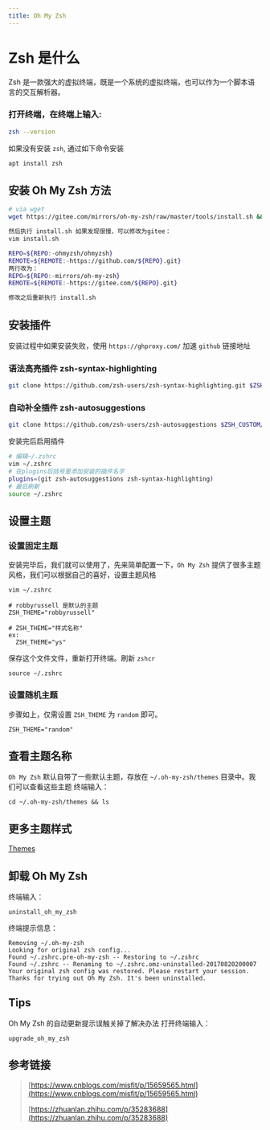```yaml
---
title: Oh My Zsh
---
```


# Zsh 是什么

Zsh 是一款强大的虚拟终端，既是一个系统的虚拟终端，也可以作为一个脚本语言的交互解析器。

### 打开终端，在终端上输入:

```bash 
zsh --version
```

如果没有安装 `zsh`, 通过如下命令安装

```bash
apt install zsh
```

## 安装 Oh My Zsh 方法

```bash
# via wget
wget https://gitee.com/mirrors/oh-my-zsh/raw/master/tools/install.sh && chmod 777 install.sh && ./install.sh

然后执行 install.sh 如果发现很慢，可以修改为gitee：
vim install.sh

REPO=${REPO:-ohmyzsh/ohmyzsh}
REMOTE=${REMOTE:-https://github.com/${REPO}.git}
两行改为：
REPO=${REPO:-mirrors/oh-my-zsh}
REMOTE=${REMOTE:-https://gitee.com/${REPO}.git}

修改之后重新执行 install.sh
```

## 安装插件

安装过程中如果安装失败，使用 `https://ghproxy.com/` 加速 `github` 链接地址

### 语法高亮插件 zsh-syntax-highlighting

```bash
git clone https://github.com/zsh-users/zsh-syntax-highlighting.git $ZSH_CUSTOM/plugins/zsh-syntax-highlighting
```

### 自动补全插件 zsh-autosuggestions

```bash
git clone https://github.com/zsh-users/zsh-autosuggestions $ZSH_CUSTOM/plugins/zsh-autosuggestions
```

安装完后启用插件 

```bash
# 编辑~/.zshrc   
vim ~/.zshrc    
# 在plugins后括号里添加安装的插件名字
plugins=(git zsh-autosuggestions zsh-syntax-highlighting)
# 最后刷新
source ~/.zshrc
```
## 设置主题

### 设置固定主题

安装完毕后，我们就可以使用了，先来简单配置一下，`Oh My Zsh` 提供了很多主题风格，我们可以根据自己的喜好，设置主题风格
```bazaar
vim ~/.zshrc

# robbyrussell 是默认的主题
ZSH_THEME="robbyrussell"

# ZSH_THEME="样式名称"
ex:
  ZSH_THEME="ys" 
```
保存这个文件文件，重新打开终端。刷新 `zshcr`
```bazaar
source ~/.zshrc 
```

### 设置随机主题

步骤如上，仅需设置 `ZSH_THEME` 为 `random` 即可。
```bazaar
ZSH_THEME="random"
```

## 查看主题名称

`Oh My Zsh` 默认自带了一些默认主题，存放在 `~/.oh-my-zsh/themes` 目录中。我们可以查看这些主题
终端输入：
```bazaar
cd ~/.oh-my-zsh/themes && ls
```

## 更多主题样式

[Themes](https://link.zhihu.com/?target=https%3A//github.com/robbyrussell/oh-my-zsh/wiki/Themes)

## 卸载 Oh My Zsh 

终端输入：
```bazaar
uninstall_oh_my_zsh
```

终端提示信息：
```bazaar
Removing ~/.oh-my-zsh
Looking for original zsh config...
Found ~/.zshrc.pre-oh-my-zsh -- Restoring to ~/.zshrc
Found ~/.zshrc -- Renaming to ~/.zshrc.omz-uninstalled-20170820200007
Your original zsh config was restored. Please restart your session.
Thanks for trying out Oh My Zsh. It's been uninstalled.
```

## Tips

Oh My Zsh 的自动更新提示误触关掉了解决办法
打开终端输入：
```bazaar
upgrade_oh_my_zsh
```

## 参考链接

> [https://www.cnblogs.com/misfit/p/15659565.html](https://www.cnblogs.com/misfit/p/15659565.html)
> 
> [https://zhuanlan.zhihu.com/p/35283688](https://zhuanlan.zhihu.com/p/35283688)